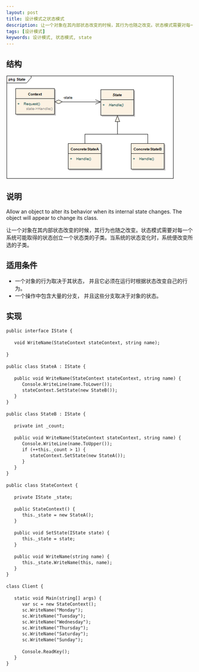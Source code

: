 ```yaml
---
layout: post
title: 设计模式之状态模式
description: 让一个对象在其内部状态改变的时候，其行为也随之改变。状态模式需要对每一个系统可能取得的状态创立一个状态类的子类。当系统的状态变化时，系统便改变所选的子类。
tags: [设计模式]
keywords: 设计模式, 状态模式, state
---
```


## 结构

![状态模式](/assets/post-images/state.png)

## 说明

Allow an object to alter its behavior when its internal state changes. The object will appear to change its class.

让一个对象在其内部状态改变的时候，其行为也随之改变。状态模式需要对每一个系统可能取得的状态创立一个状态类的子类。当系统的状态变化时，系统便改变所选的子类。

## 适用条件

- 一个对象的行为取决于其状态， 并且它必须在运行时根据状态改变自己的行为。
- 一个操作中包含大量的分支， 并且这些分支取决于对象的状态。

## 实现

    public interface IState {
    
       void WriteName(StateContext stateContext, string name);
    
    }
    
    public class StateA : IState {
       
       public void WriteName(StateContext stateContext, string name) {
          Console.WriteLine(name.ToLower());
          stateContext.SetState(new StateB());
       }
    }
    
    public class StateB : IState {
    
       private int _count;
    
       public void WriteName(StateContext stateContext, string name) {
          Console.WriteLine(name.ToUpper());
          if (++this._count > 1) {
             stateContext.SetState(new StateA());
          }
       }
    }
    
    public class StateContext {
       
       private IState _state;
    
       public StateContext() {
          this._state = new StateA();
       }
    
       public void SetState(IState state) {
          this._state = state;
       }
    
       public void WriteName(string name) {
          this._state.WriteName(this, name);
       }
    }
    
    class Client {
    
       static void Main(string[] args) {
          var sc = new StateContext();
          sc.WriteName("Monday");
          sc.WriteName("Tuesday");
          sc.WriteName("Wednesday");
          sc.WriteName("Thursday");
          sc.WriteName("Saturday");
          sc.WriteName("Sunday");
    
          Console.ReadKey();
       }
    }
